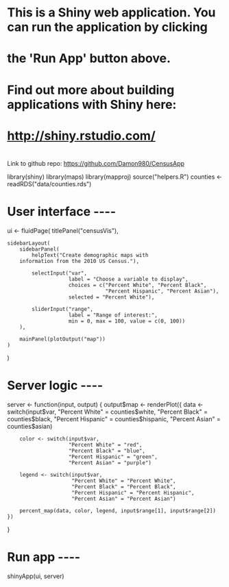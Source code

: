 #
# This is a Shiny web application. You can run the application by clicking
# the 'Run App' button above.
#
# Find out more about building applications with Shiny here:
#
#    http://shiny.rstudio.com/
#
Link to github repo: https://github.com/Damon980/CensusApp

library(shiny)
library(maps)
library(mapproj)
source("helpers.R")
counties <- readRDS("data/counties.rds")

# User interface ----
ui <- fluidPage(
    titlePanel("censusVis"),
    
    sidebarLayout(
        sidebarPanel(
            helpText("Create demographic maps with 
        information from the 2010 US Census."),
            
            selectInput("var", 
                        label = "Choose a variable to display",
                        choices = c("Percent White", "Percent Black",
                                    "Percent Hispanic", "Percent Asian"),
                        selected = "Percent White"),
            
            sliderInput("range", 
                        label = "Range of interest:",
                        min = 0, max = 100, value = c(0, 100))
        ),
        
        mainPanel(plotOutput("map"))
    )
)

# Server logic ----
server <- function(input, output) {
    output$map <- renderPlot({
        data <- switch(input$var, 
                       "Percent White" = counties$white,
                       "Percent Black" = counties$black,
                       "Percent Hispanic" = counties$hispanic,
                       "Percent Asian" = counties$asian)
        
        color <- switch(input$var, 
                        "Percent White" = "red",
                        "Percent Black" = "blue",
                        "Percent Hispanic" = "green",
                        "Percent Asian" = "purple")
        
        legend <- switch(input$var, 
                         "Percent White" = "Percent White",
                         "Percent Black" = "Percent Black",
                         "Percent Hispanic" = "Percent Hispanic",
                         "Percent Asian" = "Percent Asian")
        
        percent_map(data, color, legend, input$range[1], input$range[2])
    })
}

# Run app ----
shinyApp(ui, server)
